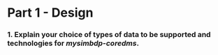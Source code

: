 # Part 1 - Design

### 1. Explain your choice of types of data to be supported and technologies for *mysimbdp-coredms*.



